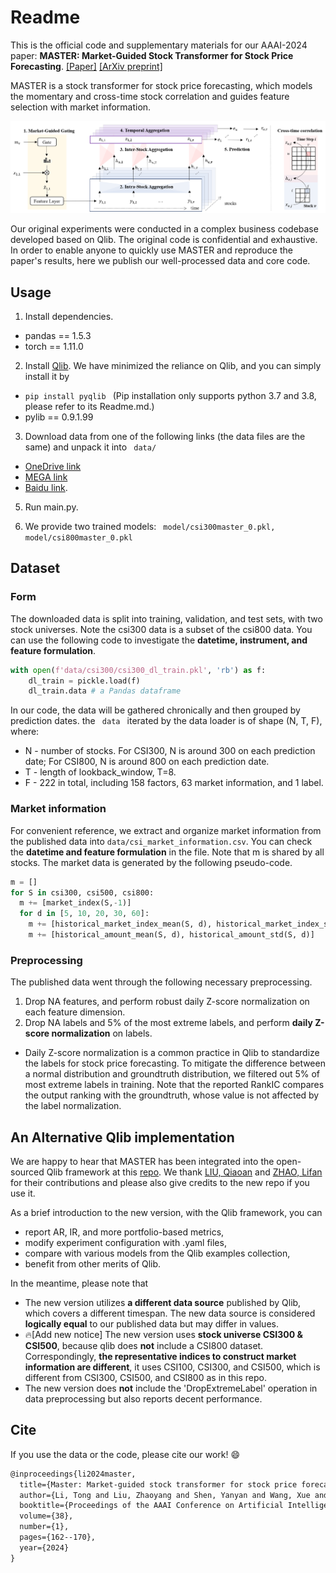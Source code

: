 # Readme 
This is the official code and supplementary materials for our AAAI-2024 paper: **MASTER: Market-Guided Stock Transformer for Stock Price Forecasting**. [[Paper]](https://ojs.aaai.org/index.php/AAAI/article/view/27767)  [[ArXiv preprint]](https://arxiv.org/abs/2312.15235) 

MASTER is a stock transformer for stock price forecasting, which models the momentary and cross-time stock correlation and guides feature selection with market information.

![MASTER framework](framework.png)

Our original experiments were conducted in a complex business codebase developed based on Qlib. The original code is confidential and exhaustive. In order to enable anyone to quickly use MASTER and reproduce the paper's results, here we publish our well-processed data and core code. 

## Usage
1. Install dependencies.
- pandas == 1.5.3
- torch == 1.11.0

2. Install [Qlib](https://github.com/microsoft/qlib). We have minimized the reliance on Qlib, and you can simply install it by
- <code>pip install pyqlib </code> (Pip installation only supports python 3.7 and 3.8, please refer to its Readme.md.)
- pylib == 0.9.1.99

3. Download data from one of the following links (the data files are the same) and unpack it into <code> data/ </code>
- [OneDrive link](https://1drv.ms/f/c/652674690cc447e6/Eu8Kxv4xxTFMtDQqTW0IU0UB8rnpjACA5twMi8BA_PfbSA?e=ooc0za)
- [MEGA link](https://mega.nz/file/4OE0jK4I#h-LG7OjFnncbL_YGoSx5c0W604OdFMgALTYFcoDvgfw)
- [Baidu link](https://pan.baidu.com/s/1Wv_nzmw6vlexqZinV_zLtA?pwd=hrrl). 

5. Run main.py.

6. We provide two trained models: <code> model/csi300master_0.pkl, model/csi800master_0.pkl</code>

## Dataset
### Form
The downloaded data is split into training, validation, and test sets, with two stock universes. Note the csi300 data is a subset of the csi800 data.
You can use the following code to investigate the **datetime, instrument, and feature formulation**.
```python
with open(f'data/csi300/csi300_dl_train.pkl', 'rb') as f:
    dl_train = pickle.load(f)
    dl_train.data # a Pandas dataframe
```
In our code, the data will be gathered chronically and then grouped by prediction dates. the <code> data </code> iterated by the data loader is of shape (N, T, F), where:
- N - number of stocks. For CSI300, N is around 300 on each prediction date; For CSI800, N is around 800 on each prediction date.
- T - length of lookback_window, T=8.
- F - 222 in total, including 158 factors, 63 market information, and 1 label.        

### Market information
For convenient reference, we extract and organize market information from the published data into <code>data/csi_market_information.csv</code>.
You can check the **datetime and feature formulation** in the file. Note that m is shared by all stocks.
The market data is generated by the following pseudo-code.

```python
m = []
for S in csi300, csi500, csi800:
  m += [market_index(S,-1)]
  for d in [5, 10, 20, 30, 60]:
    m += [historical_market_index_mean(S, d), historical_market_index_std(S, d)]
    m += [historical_amount_mean(S, d), historical_amount_std(S, d)]
```

### Preprocessing
The published data went through the following necessary preprocessing. 
1. Drop NA features, and perform robust daily Z-score normalization on each feature dimension.
2. Drop NA labels and 5% of the most extreme labels, and perform **daily Z-score normalization** on labels. 
- Daily Z-score normalization is a common practice in Qlib to standardize the labels for stock price forecasting. To mitigate the difference between a normal distribution and groundtruth distribution, we filtered out 5\% of most extreme labels in training. Note that the reported RankIC compares the output ranking with the groundtruth, whose value is not affected by the label normalization.

## An Alternative Qlib implementation
We are happy to hear that MASTER has been integrated into the open-sourced Qlib framework at this [repo](https://github.com/SJTU-Quant/qlib/tree/main/examples/benchmarks/MASTER). We thank [LIU, Qiaoan](https://github.com/zhiyuan5986) and [ZHAO, Lifan](https://github.com/MogicianXD) for their contributions and please also give credits to the new repo if you use it. 

As a brief introduction to the new version, with the Qlib framework, you can
- report AR, IR, and more portfolio-based metrics,
- modify experiment configuration with .yaml files,
- compare with various models from the Qlib examples collection,
- benefit from other merits of Qlib.

In the meantime, please note that
- The new version utilizes **a different data source** published by Qlib, which covers a different timespan. The new data source is considered **logically equal** to our published data but may differ in values.
- :fire:[Add new notice] The new version uses **stock universe CSI300 & CSI500**, because qlib does **not** include a CSI800 dataset. Correspondingly, **the representative indices to construct market information are different**, it uses CSI100, CSI300, and CSI500, which is different from CSI300, CSI500, and CSI800 as in this repo.
- The new version does **not** include the 'DropExtremeLabel' operation in data preprocessing but also reports decent performance.

## Cite
If you use the data or the code, please cite our work! :smile:
```latex
@inproceedings{li2024master,
  title={Master: Market-guided stock transformer for stock price forecasting},
  author={Li, Tong and Liu, Zhaoyang and Shen, Yanyan and Wang, Xue and Chen, Haokun and Huang, Sen},
  booktitle={Proceedings of the AAAI Conference on Artificial Intelligence},
  volume={38},
  number={1},
  pages={162--170},
  year={2024}
}
```


